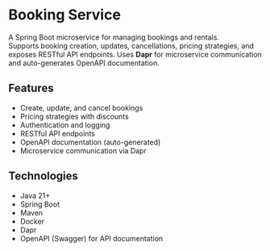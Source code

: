# Booking Service

A Spring Boot microservice for managing bookings and rentals.  
Supports booking creation, updates, cancellations, pricing strategies, and exposes RESTful API endpoints. Uses **Dapr** for microservice communication and auto-generates OpenAPI documentation.

## Features

- Create, update, and cancel bookings
- Pricing strategies with discounts
- Authentication and logging
- RESTful API endpoints
- OpenAPI documentation (auto-generated)
- Microservice communication via Dapr

## Technologies

- Java 21+
- Spring Boot
- Maven
- Docker
- Dapr
- OpenAPI (Swagger) for API documentation
